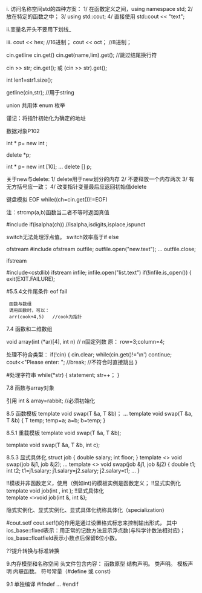 i. 访问名称空间std的四种方案：
1/ 在函数定义之间，using namespace std;
2/ 放在特定的函数之中；
3/ using std::cout;
4/ 直接使用 std::cout << "text";

ii.变量名开头不要用下划线_

iii. cout << hex; //16进制；
     cout << oct；  //8进制；

cin.getline
cin.get()
cin.get(name,lim).get();  //跳过结尾换行符

cin >> str;
cin.get();
或
(cin >> str).get();

int len1=str1.size();

getline(cin,str);  //用于string

union 共用体
enum 枚举

谨记：将指针初始化为确定的地址

数据对象P102

int * p= new int ;
>>>
delete *p;

int * p= new int [10];
...
delete [] p;

关于new与delete:
1/ delete用于new划分的内存
2/ 不要释放一个内存两次
3/ 有无方括号应一致；
4/ 改变指针变量最后应返回初始值delete

键盘模拟 EOF 
while((ch=cin.get())!=EOF)

注：strcmp(a,b)函数当二者不等时返回真值

#include<cctype>
     if(isalpha(ch))
     //isalpha,isdigits,isplace,ispunct
     
switch无法处理浮点值。
switch效率高于if else

ofstream
#include<fstream>
     ofstream outfile;
     outfile.open("new.text");
     ...
     outfile.close;
     
ifstream

#include<cstdlib)
     ifstream infile;
     infile.open("list.text")
     if(!infile.is_open())
     {
          exit(EXIT.FAILURE);
          
 #5.5.4文件尾条件 eof fail
     
     函数与数组
     调用函数时，可以：
     arr(cook+4,5)   //cook为指针
     
  7.4 函数和二维数组
  
  void array(int (*ar)[4], int n)   // n固定列数
  原： row=3;column=4;
  
  
  处理不符合类型：
  if(!cin)
  {
     cin.clear;
     while(cin.get()!='\n')
          continue;
      cout<<"Please enter: ";
      //break; //不符合时直接跳出
   }
  

#处理字符串
     while(*str)
     {
          statement;
          str++；
     }

7.8 函数与array对象

引用
int & array=rabbit;      //必须初始化   

8.5 函数模板
template<typename T>
void swap(T &a, T &b)；
     ...
template<typename T>
void swap(T &a, T &b)
{
     T temp;
     temp=a;
     a=b;
     b=temp;
}
     
8.5.1 重载模板
template<typename T>
void swap(T &a, T &b);
     
template<typename T>
void swap(T &a, T &b, int c);
     
8.5.3 显式具体化
struct job
{
     double salary;
     int floor;
}
template <> void swap<job>(job &j1, job &j2);
...
template <> void swap<job>(job &j1, job &j2)
{
     double t1;
     int t2;
     t1=j1.salary;
     j1.salary=j2.salary;
     j2.salary=t1;
     ...
}

!!模板并非函数定义，使用（例如int)的模板实例是函数定义；
!!显式实例化
template void job<int>(int , int );
!!显式具体化     
template <>void job<int>(int &, int &);
     
隐式实例化、显式实例化、显式具体化统称具体化（specialization)     
     
#cout.setf
cout.setf()的作用是通过设置格式标志来控制输出形式，
其中ios_base::fixed表示：用正常的记数方法显示浮点数(与科学计数法相对应)；
ios_base::floatfield表示小数点后保留6位小数。

??提升转换与标准转换

9.内存模型和名称空间
头文件包含内容：
     函数原型
     结构声明。
     类声明。
     模板声明
     内联函数。
     符号常量（#define 或 const)
     
9.1 单独编译
#ifndef
...
#endif
   

